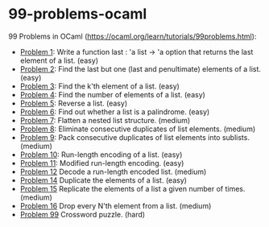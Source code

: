 # 99-problems-ocaml
99 Problems in OCaml (https://ocaml.org/learn/tutorials/99problems.html):
* [Problem 1](https://ocaml.org/learn/tutorials/99problems.html#Writeafunctionlast39alistgt39aoptionthatreturnsthelastelementofalisteasy): Write a function last : 'a list -> 'a option that returns the last element of a list. (easy)
* [Problem 2](https://ocaml.org/learn/tutorials/99problems.html#Findthelastbutonelastandpenultimateelementsofalisteasy): Find the last but one (last and penultimate) elements of a list. (easy)
* [Problem 3](https://ocaml.org/learn/tutorials/99problems.html#Findthek39thelementofalisteasy): Find the k'th element of a list. (easy)
* [Problem 4](https://ocaml.org/learn/tutorials/99problems.html#Findthenumberofelementsofalisteasy): Find the number of elements of a list. (easy)
* [Problem 5](https://ocaml.org/learn/tutorials/99problems.html#Reversealisteasy): Reverse a list. (easy)
* [Problem 6](https://ocaml.org/learn/tutorials/99problems.html#Findoutwhetheralistisapalindromeeasy): Find out whether a list is a palindrome. (easy)
* [Problem 7](https://ocaml.org/learn/tutorials/99problems.html#Flattenanestedliststructuremedium): Flatten a nested list structure. (medium)
* [Problem 8](https://ocaml.org/learn/tutorials/99problems.html#Eliminateconsecutiveduplicatesoflistelementsmedium): Eliminate consecutive duplicates of list elements. (medium)
* [Problem 9](https://ocaml.org/learn/tutorials/99problems.html#Packconsecutiveduplicatesoflistelementsintosublistsmedium): Pack consecutive duplicates of list elements into sublists. (medium)
* [Problem 10](https://ocaml.org/learn/tutorials/99problems.html#Runlengthencodingofalisteasy): Run-length encoding of a list. (easy)
* [Problem 11](https://ocaml.org/learn/tutorials/99problems.html#Modifiedrunlengthencodingeasy): Modified run-length encoding. (easy)
* [Problem 12](https://ocaml.org/learn/tutorials/99problems.html#Decodearunlengthencodedlistmedium) Decode a run-length encoded list. (medium)
* [Problem 14](https://ocaml.org/learn/tutorials/99problems.html#Duplicatetheelementsofalisteasy) Duplicate the elements of a list. (easy)
* [Problem 15](https://ocaml.org/learn/tutorials/99problems.html#Replicatetheelementsofalistagivennumberoftimesmedium) Replicate the elements of a list a given number of times. (medium)
* [Problem 16](https://ocaml.org/learn/tutorials/99problems.html#DropeveryN39thelementfromalistmedium) Drop every N'th element from a list. (medium)
* [Problem 99](https://ocaml.org/learn/tutorials/99problems.html#Crosswordpuzzlehard) Crossword puzzle. (hard)

